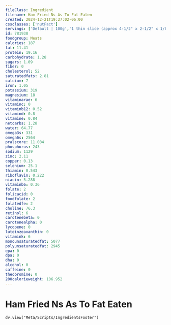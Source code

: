 ```yaml
---
fileClass: Ingredient
filename: Ham Fried Ns As To Fat Eaten
created: 2024-12-21T19:27:02-06:00
cssclasses: ['nutFact']
servings: ['Default | 100g','1 thin slice (approx 4-1/2" x 2-1/2" x 1/8") | 21','1 medium slice (approx 4-1/2" x 2-1/2" x 1/4") | 42','1 thick slice (approx 4-1/2" x 2-1/2" x 3/8") | 63','1 oz, with bone, raw (yield after cooking, bone removed) | 17','1 oz, with bone, cooked (yield after bone removed) | 27','1 oz, boneless, raw (yield after cooking) | 18','1 oz, boneless, cooked | 28','1 cubic inch, boneless, cooked | 17','1 cup, cooked, diced | 134']
id: 781938
foodgroup: Meats
calories: 187
fat: 11.41
protein: 19.16
carbohydrate: 1.28
sugars: 1.09
fiber: 0
cholesterol: 52
saturatedfats: 2.81
calcium: 7
iron: 1.05
potassium: 319
magnesium: 18
vitaminarae: 6
vitaminc: 0
vitaminb12: 0.52
vitamind: 0.8
vitamine: 0.84
netcarbs: 1.28
water: 64.77
omega3s: 331
omega6s: 2564
pralscore: 11.084
phosphorus: 243
sodium: 1129
zinc: 2.11
copper: 0.13
selenium: 25.1
thiamin: 0.543
riboflavin: 0.222
niacin: 5.288
vitaminb6: 0.36
folate: 2
folicacid: 0
foodfolate: 2
folatedfe: 2
choline: 76.3
retinol: 6
carotenebeta: 0
carotenealpha: 0
lycopene: 0
luteinzeaxanthin: 0
vitamink: 6
monounsaturatedfat: 5077
polyunsaturatedfat: 2945
epa: 0
dpa: 0
dha: 0
alcohol: 0
caffeine: 0
theobromine: 0
200calorieweight: 106.952
---
```


# Ham Fried Ns As To Fat Eaten

```dataviewjs
dv.view("Meta/Scripts/IngredientsFooter")
```